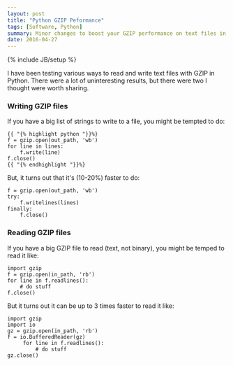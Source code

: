 ```yaml
---
layout: post
title: "Python GZIP Peformance"
tags: [Software, Python]
summary: Minor changes to boost your GZIP performance on text files in Python.
date: 2016-04-27
---
```

{% include JB/setup %}

I have been testing various ways to read and write text files with GZIP in Python. There were a lot of uninteresting results, but there were two I thought were worth sharing.

### Writing GZIP files

If you have a big list of strings to write to a file, you might be tempted to do:

    {{ "{% highlight python "}}%}
    f = gzip.open(out_path, 'wb')
    for line in lines:
        f.write(line)
    f.close()
    {{ "{% endhighlight "}}%}

But, it turns out that it's (10-20%) faster to do:

    f = gzip.open(out_path, 'wb')
    try:
        f.writelines(lines)
    finally:
        f.close()

### Reading GZIP files

If you have a big GZIP file to read (text, not binary), you might be temped to read it like:

    import gzip
    f = gzip.open(in_path, 'rb')
    for line in f.readlines():
        # do stuff
    f.close()

But it turns out it can be up to 3 times faster to read it like:

    import gzip
    import io
    gz = gzip.open(in_path, 'rb')
    f = io.BufferedReader(gz)
         for line in f.readlines():
             # do stuff
    gz.close()
